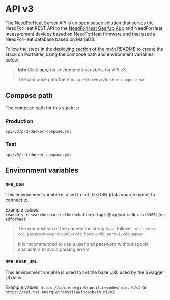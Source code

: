# API v3

The [NeedForHeat Server API](https://github.com/energietransitie/needforheat-server-api) is an open souce solution that serves the NeedForHeat REST API to the [NeedForHeat GearUp App](https://github.com/energietransitie/needforheat-gearup-app) and NeedForHeat measurement devices based on NeedForHeat firmware and that used a NeedForHeat database based on MariaDB. 

Follow the steps in the [deploying section of the main README](../README.md#deploying) to create the stack on Portainer, using the compose path and environment variables below.

> **Info**
> Click [here](https://github.com/energietransitie/needforheat-server-configuration/tree/36ebeff11f1cb7c0d57a48db7ac1254c6b9c2061#api) for environment variables for API v3.
>
> The compose path there is `api/v3/<env>/docker-compose.yml`.

## Compose path

The compose path for this stack is:

### Production
```
api/v3/prd/docker-compose.yml
```

### Test
```
api/v3/tst/docker-compose.yml
```

## Environment variables

### `NFH_DSN`

This environment variable is used to set the DSN (data source name) to connect to.

Example values: `readonly_researcher:correcthorsebatterystaple@tcp(mariadb_dev:3306)/needforheat`

> The composition of the connection string is as follows: `<db_user>:<db_password>@<protocol>(<db_host>:<db_port>)/<db_name>`.
>
> It is recommended to use a user and password without special characters to avoid parsing errors.

### `NFH_BASE_URL`

This environment variable is used to set the base URL used by the Swagger UI docs.

Example values: `https://api.energietransitiewindesheim.nl/v2` or `https://api.tst.energietransitiewindesheim.nl/v2`
